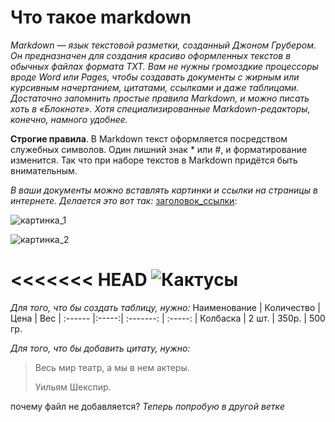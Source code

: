 # Что такое markdown
*Markdown — язык текстовой разметки, созданный Джоном Грубером. Он предназначен для создания красиво оформленных текстов в обычных файлах формата TXT. Вам не нужны громоздкие процессоры вроде Word или Pages, чтобы создавать документы с жирным или курсивным начертанием, цитатами, ссылками и даже таблицами. Достаточно запомнить простые правила Markdown, и можно писать хоть в «Блокноте». Хотя специализированные Markdown-редакторы, конечно, намного удобнее.*

**Строгие правила**.
В Markdown текст оформляется посредством служебных символов. Один лишний знак * или #, и форматирование изменится. Так что при наборе текстов в Markdown придётся быть внимательным.

*В ваши документы можно вставлять картинки и ссылки на страницы в интернете. Делается это вот так:* [заголовок_ссылки](сама_ссылка):

![картинка_1](https://cdn.steemitimages.com/DQmakJhxqZSPMAeannHZcyAYtpnfWnm9soY6peoMXtPuKRE/images.png)

![картинка_2](/Users/ksu/Desktop/GIT/markdown.png)

<<<<<<< HEAD
![Кактусы](/Users/ksu/Desktop/GIT/кактусы.png)
=======
*Для того, что бы создать таблицу, нужно:* 
Наименование | Количество | Цена | Вес |
:------ |:-----:| :-------: | :-----: |
Колбаска | 2 шт.  | 350р. | 500 гр.

*Для того, что бы добавить цитату, нужно:*

> Весь мир театр, а мы в нем актеры. 
>
>Уильям Шекспир.

почему файл не добавляется?
*Теперь попробую в другой ветке*